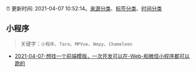 :alarm_clock: 更新时间: 2021-04-07 10:52:14。[来源分类](../README.md)、[标签分类](../TAGS.md)、[时间分类](../TIMELINE.md)

## 小程序


> 关键字：`小程序`、`Taro`、`MPVue`、`Wepy`、`Chameleon`



- [2021-04-07-想找一个前端模版，一次开发可以在-Web-和微信小程序都可以跑的](https://www.v2ex.com/t/768792) 